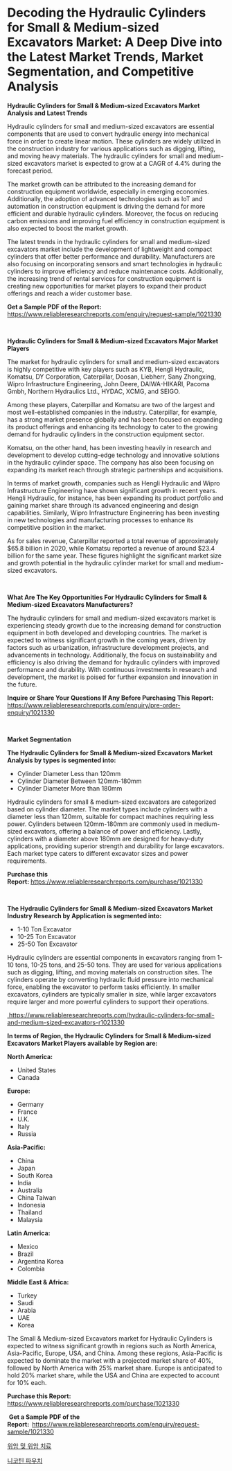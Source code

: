 <p><h1>Decoding the Hydraulic Cylinders for Small & Medium-sized Excavators Market: A Deep Dive into the Latest Market Trends, Market Segmentation, and Competitive Analysis</h1></p><p><strong>Hydraulic Cylinders for Small & Medium-sized Excavators Market Analysis and Latest Trends</strong></p>
<p><p>Hydraulic cylinders for small and medium-sized excavators are essential components that are used to convert hydraulic energy into mechanical force in order to create linear motion. These cylinders are widely utilized in the construction industry for various applications such as digging, lifting, and moving heavy materials. The hydraulic cylinders for small and medium-sized excavators market is expected to grow at a CAGR of 4.4% during the forecast period.</p><p>The market growth can be attributed to the increasing demand for construction equipment worldwide, especially in emerging economies. Additionally, the adoption of advanced technologies such as IoT and automation in construction equipment is driving the demand for more efficient and durable hydraulic cylinders. Moreover, the focus on reducing carbon emissions and improving fuel efficiency in construction equipment is also expected to boost the market growth.</p><p>The latest trends in the hydraulic cylinders for small and medium-sized excavators market include the development of lightweight and compact cylinders that offer better performance and durability. Manufacturers are also focusing on incorporating sensors and smart technologies in hydraulic cylinders to improve efficiency and reduce maintenance costs. Additionally, the increasing trend of rental services for construction equipment is creating new opportunities for market players to expand their product offerings and reach a wider customer base.</p></p>
<p><strong>Get a Sample PDF of the Report:&nbsp;</strong> <a href="https://www.reliableresearchreports.com/enquiry/request-sample/1021330">https://www.reliableresearchreports.com/enquiry/request-sample/1021330</a></p>
<p>&nbsp;</p>
<p><strong>Hydraulic Cylinders for Small & Medium-sized Excavators Major Market Players</strong></p>
<p><p>The market for hydraulic cylinders for small and medium-sized excavators is highly competitive with key players such as KYB, Hengli Hydraulic, Komatsu, DY Corporation, Caterpillar, Doosan, Liebherr, Sany Zhongxing, Wipro Infrastructure Engineering, John Deere, DAIWA-HIKARI, Pacoma Gmbh, Northern Hydraulics Ltd., HYDAC, XCMG, and SEIGO.</p><p>Among these players, Caterpillar and Komatsu are two of the largest and most well-established companies in the industry. Caterpillar, for example, has a strong market presence globally and has been focused on expanding its product offerings and enhancing its technology to cater to the growing demand for hydraulic cylinders in the construction equipment sector.</p><p>Komatsu, on the other hand, has been investing heavily in research and development to develop cutting-edge technology and innovative solutions in the hydraulic cylinder space. The company has also been focusing on expanding its market reach through strategic partnerships and acquisitions.</p><p>In terms of market growth, companies such as Hengli Hydraulic and Wipro Infrastructure Engineering have shown significant growth in recent years. Hengli Hydraulic, for instance, has been expanding its product portfolio and gaining market share through its advanced engineering and design capabilities. Similarly, Wipro Infrastructure Engineering has been investing in new technologies and manufacturing processes to enhance its competitive position in the market.</p><p>As for sales revenue, Caterpillar reported a total revenue of approximately $65.8 billion in 2020, while Komatsu reported a revenue of around $23.4 billion for the same year. These figures highlight the significant market size and growth potential in the hydraulic cylinder market for small and medium-sized excavators.</p></p>
<p>&nbsp;</p>
<p><strong>What Are The Key Opportunities For Hydraulic Cylinders for Small & Medium-sized Excavators Manufacturers?</strong></p>
<p><p>The hydraulic cylinders for small and medium-sized excavators market is experiencing steady growth due to the increasing demand for construction equipment in both developed and developing countries. The market is expected to witness significant growth in the coming years, driven by factors such as urbanization, infrastructure development projects, and advancements in technology. Additionally, the focus on sustainability and efficiency is also driving the demand for hydraulic cylinders with improved performance and durability. With continuous investments in research and development, the market is poised for further expansion and innovation in the future.</p></p>
<p><strong>Inquire or Share Your Questions If Any Before Purchasing This Report:</strong> <a href="https://www.reliableresearchreports.com/enquiry/pre-order-enquiry/1021330">https://www.reliableresearchreports.com/enquiry/pre-order-enquiry/1021330</a></p>
<p>&nbsp;</p>
<p><strong>Market Segmentation</strong></p>
<p><strong>The Hydraulic Cylinders for Small & Medium-sized Excavators Market Analysis by types is segmented into:</strong></p>
<p><ul><li>Cylinder Diameter Less than 120mm</li><li>Cylinder Diameter Between 120mm-180mm</li><li>Cylinder Diameter More than 180mm</li></ul></p>
<p><p>Hydraulic cylinders for small & medium-sized excavators are categorized based on cylinder diameter. The market types include cylinders with a diameter less than 120mm, suitable for compact machines requiring less power. Cylinders between 120mm-180mm are commonly used in medium-sized excavators, offering a balance of power and efficiency. Lastly, cylinders with a diameter above 180mm are designed for heavy-duty applications, providing superior strength and durability for large excavators. Each market type caters to different excavator sizes and power requirements.</p></p>
<p><strong>Purchase this Report:&nbsp;</strong><a href="https://www.reliableresearchreports.com/purchase/1021330">https://www.reliableresearchreports.com/purchase/1021330</a></p>
<p>&nbsp;</p>
<p><strong>The Hydraulic Cylinders for Small & Medium-sized Excavators Market Industry Research by Application is segmented into:</strong></p>
<p><ul><li>1-10 Ton Excavator</li><li>10-25 Ton Excavator</li><li>25-50 Ton Excavator</li></ul></p>
<p><p>Hydraulic cylinders are essential components in excavators ranging from 1-10 tons, 10-25 tons, and 25-50 tons. They are used for various applications such as digging, lifting, and moving materials on construction sites. The cylinders operate by converting hydraulic fluid pressure into mechanical force, enabling the excavator to perform tasks efficiently. In smaller excavators, cylinders are typically smaller in size, while larger excavators require larger and more powerful cylinders to support their operations.</p></p>
<p><a href="https://www.reliableresearchreports.com/hydraulic-cylinders-for-small-and-medium-sized-excavators-r1021330">&nbsp;https://www.reliableresearchreports.com/hydraulic-cylinders-for-small-and-medium-sized-excavators-r1021330</a></p>
<p><strong>In terms of Region, the Hydraulic Cylinders for Small & Medium-sized Excavators Market Players available by Region are:</strong></p>
<p>
    <p> <strong> North America: </strong>
        <ul>
            <li>United States</li>
            <li>Canada</li>
        </ul>
        </p> 
    <p> <strong> Europe: </strong>
        <ul>
            <li>Germany</li>
            <li>France</li>
            <li>U.K.</li>
            <li>Italy</li>
            <li>Russia</li>
        </ul>
        </p> 
    <p> <strong> Asia-Pacific: </strong>
        <ul>
            <li>China</li>
            <li>Japan</li>
            <li>South Korea</li>
            <li>India</li>
            <li>Australia</li>
            <li>China Taiwan</li>
            <li>Indonesia</li>
            <li>Thailand</li>
            <li>Malaysia</li>
        </ul>
        </p> 
    <p> <strong> Latin America: </strong>
        <ul>
            <li>Mexico</li>
            <li>Brazil</li>
            <li>Argentina Korea</li>
            <li>Colombia</li>
        </ul>
        </p> 
    <p> <strong> Middle East & Africa: </strong>
        <ul>
            <li>Turkey</li>
            <li>Saudi</li>
            <li>Arabia</li>
            <li>UAE</li>
            <li>Korea</li>
        </ul>
    </p>
    </p>
<p><p>The Small & Medium-sized Excavators market for Hydraulic Cylinders is expected to witness significant growth in regions such as North America, Asia-Pacific, Europe, USA, and China. Among these regions, Asia-Pacific is expected to dominate the market with a projected market share of 40%, followed by North America with 25% market share. Europe is anticipated to hold 20% market share, while the USA and China are expected to account for 10% each.</p></p>
<p><strong>Purchase this Report: </strong><a href="https://www.reliableresearchreports.com/purchase/1021330">https://www.reliableresearchreports.com/purchase/1021330</a></p>
<p>&nbsp;<strong>Get a Sample PDF of the Report:&nbsp;&nbsp;</strong><a href="https://www.reliableresearchreports.com/enquiry/request-sample/1021330">https://www.reliableresearchreports.com/enquiry/request-sample/1021330</a></p>
<p><strong></strong></p>
<p><p><a href="https://github.com/vss5505pa7z1p/Market-Research-Report-List-2/blob/main/941627580825.md">위암 및 위암 치료</a></p><p><a href="https://medium.com/@estelwisozk1/%EB%8B%88%EC%BD%94%ED%8B%B4-%ED%8C%8C%EC%9A%B0%EC%B9%98-%EC%8B%9C%EC%9E%A5-%EA%B2%BD%EC%9F%81-%EB%B6%84%EC%84%9D-%EC%8B%9C%EC%9E%A5-%EB%8F%99%ED%96%A5-%EB%B0%8F-2031%EB%85%84%EA%B9%8C%EC%A7%80%EC%9D%98-%EC%98%88%EC%B8%A1-10f7f8b9ba3f">니코틴 파우치</a></p></p>